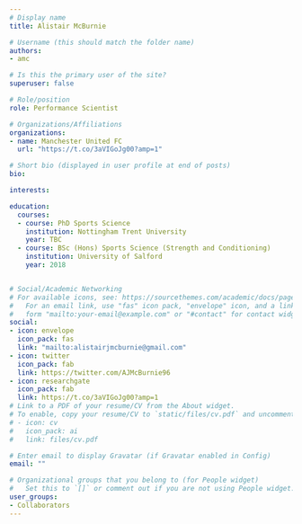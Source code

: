 ```yaml
---
# Display name
title: Alistair McBurnie

# Username (this should match the folder name)
authors:
- amc

# Is this the primary user of the site?
superuser: false

# Role/position
role: Performance Scientist

# Organizations/Affiliations
organizations:
- name: Manchester United FC
  url: "https://t.co/3aVIGoJg00?amp=1"

# Short bio (displayed in user profile at end of posts)
bio: 

interests:

education:
  courses:
  - course: PhD Sports Science
    institution: Nottingham Trent University
    year: TBC
  - course: BSc (Hons) Sports Science (Strength and Conditioning)
    institution: University of Salford
    year: 2018


# Social/Academic Networking
# For available icons, see: https://sourcethemes.com/academic/docs/page-builder/#icons
#   For an email link, use "fas" icon pack, "envelope" icon, and a link in the
#   form "mailto:your-email@example.com" or "#contact" for contact widget.
social:
- icon: envelope
  icon_pack: fas
  link: "mailto:alistairjmcburnie@gmail.com"
- icon: twitter
  icon_pack: fab
  link: https://twitter.com/AJMcBurnie96
- icon: researchgate
  icon_pack: fab
  link: https://t.co/3aVIGoJg00?amp=1
# Link to a PDF of your resume/CV from the About widget.
# To enable, copy your resume/CV to `static/files/cv.pdf` and uncomment the lines below.
# - icon: cv
#   icon_pack: ai
#   link: files/cv.pdf

# Enter email to display Gravatar (if Gravatar enabled in Config)
email: ""

# Organizational groups that you belong to (for People widget)
#   Set this to `[]` or comment out if you are not using People widget.
user_groups:
- Collaborators
---
```

